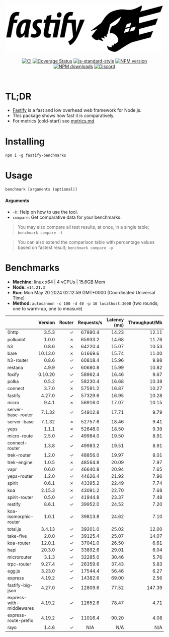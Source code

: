<div align="center">
  <img src="https://github.com/fastify/graphics/raw/HEAD/fastify-landscape-outlined.svg" width="650" height="auto"/>
</div>

<div align="center">

[![CI](https://github.com/fastify/fastify/workflows/ci/badge.svg)](https://github.com/fastify/fastify/actions/workflows/ci.yml)
[![Coverage Status](https://coveralls.io/repos/github/fastify/fastify/badge.svg?branch=master)](https://coveralls.io/github/fastify/fastify?branch=master)
[![js-standard-style](https://img.shields.io/badge/code%20style-standard-brightgreen.svg?style=flat)](http://standardjs.com/)
[![NPM version](https://img.shields.io/npm/v/fastify.svg?style=flat)](https://www.npmjs.com/package/fastify)
[![NPM downloads](https://img.shields.io/npm/dm/fastify.svg?style=flat)](https://www.npmjs.com/package/fastify) [![Discord](https://img.shields.io/discord/725613461949906985)](https://discord.gg/fastify)

</div>
<br />

# TL;DR

* [Fastify](https://github.com/fastify/fastify) is a fast and low overhead web framework for Node.js.
* This package shows how fast it is comparatively.
* For metrics (cold-start) see [metrics.md](./METRICS.md)

# Installing

```
npm i -g fastify-benchmarks
```

# Usage

```
benchmark [arguments (optional)]
```

#### Arguments

* `-h`: Help on how to use the tool.
* `compare`: Get comparative data for your benchmarks.

> You may also compare all test results, at once, in a single table; `benchmark compare -t`

> You can also extend the comparison table with percentage values based on fastest result; `benchmark compare -p`
# Benchmarks

* __Machine:__ linux x64 | 4 vCPUs | 15.6GB Mem
* __Node:__ `v14.21.3`
* __Run:__ Mon May 20 2024 02:12:59 GMT+0000 (Coordinated Universal Time)
* __Method:__ `autocannon -c 100 -d 40 -p 10 localhost:3000` (two rounds; one to warm-up, one to measure)

|                          | Version | Router | Requests/s | Latency (ms) | Throughput/Mb |
| :--                      | --:     | --:    | :-:        | --:          | --:           |
| 0http                    | 3.5.3   | ✓      | 67890.4    | 14.23        | 12.11         |
| polkadot                 | 1.0.0   | ✗      | 65933.2    | 14.68        | 11.76         |
| h3                       | 0.8.6   | ✗      | 64220.4    | 15.07        | 10.53         |
| bare                     | 10.13.0 | ✗      | 61669.6    | 15.74        | 11.00         |
| h3-router                | 0.8.6   | ✓      | 60818.4    | 15.96        | 9.98          |
| restana                  | 4.9.9   | ✓      | 60680.8    | 15.99        | 10.82         |
| foxify                   | 0.10.20 | ✓      | 58962.4    | 16.46        | 9.67          |
| polka                    | 0.5.2   | ✓      | 58230.4    | 16.68        | 10.38         |
| connect                  | 3.7.0   | ✗      | 57591.2    | 16.87        | 10.27         |
| fastify                  | 4.27.0  | ✓      | 57329.6    | 16.95        | 10.28         |
| micro                    | 9.4.1   | ✗      | 56916.0    | 17.07        | 10.15         |
| server-base-router       | 7.1.32  | ✓      | 54912.8    | 17.71        | 9.79          |
| server-base              | 7.1.32  | ✗      | 52757.6    | 18.46        | 9.41          |
| yeps                     | 1.1.1   | ✗      | 52648.0    | 18.50        | 9.39          |
| micro-route              | 2.5.0   | ✓      | 49984.0    | 19.50        | 8.91          |
| connect-router           | 1.3.8   | ✓      | 49983.2    | 19.51        | 8.91          |
| trek-router              | 1.2.0   | ✓      | 48856.0    | 19.97        | 8.01          |
| trek-engine              | 1.0.5   | ✗      | 48564.8    | 20.09        | 7.97          |
| vapr                     | 0.6.0   | ✓      | 46640.8    | 20.94        | 7.65          |
| yeps-router              | 1.2.0   | ✓      | 44626.4    | 21.92        | 7.96          |
| spirit                   | 0.6.1   | ✗      | 43395.2    | 22.49        | 7.74          |
| koa                      | 2.15.3  | ✗      | 43091.2    | 22.70        | 7.68          |
| spirit-router            | 0.5.0   | ✓      | 41944.8    | 23.37        | 7.48          |
| restify                  | 8.6.1   | ✓      | 39952.0    | 24.52        | 7.20          |
| koa-isomorphic-router    | 1.0.1   | ✓      | 39813.8    | 24.62        | 7.10          |
| total.js                 | 3.4.13  | ✓      | 39201.0    | 25.02        | 12.00         |
| take-five                | 2.0.0   | ✓      | 39125.4    | 25.07        | 14.07         |
| koa-router               | 12.0.1  | ✓      | 37041.0    | 26.50        | 6.61          |
| hapi                     | 20.3.0  | ✓      | 33892.6    | 29.01        | 6.04          |
| microrouter              | 3.1.3   | ✓      | 32285.0    | 30.46        | 5.76          |
| trpc-router              | 9.27.4  | ✓      | 26359.6    | 37.43        | 5.83          |
| egg.js                   | 3.23.0  | ✓      | 17544.4    | 56.46        | 6.27          |
| express                  | 4.19.2  | ✓      | 14382.6    | 69.00        | 2.56          |
| fastify-big-json         | 4.27.0  | ✓      | 12809.6    | 77.52        | 147.39        |
| express-with-middlewares | 4.19.2  | ✓      | 12652.6    | 78.47        | 4.71          |
| express-route-prefix     | 4.19.2  | ✓      | 11016.4    | 90.20        | 4.08          |
| rayo                     | 1.4.6   | ✓      | N/A        | N/A          | N/A           |
